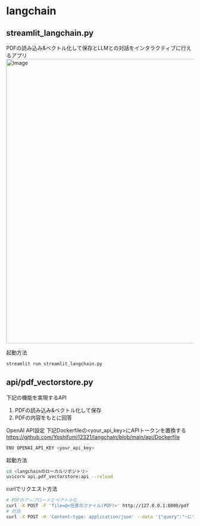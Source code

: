 # langchain
## streamlit_langchain.py
PDFの読み込み&ベクトル化して保存とLLMとの対話をインタラクティブに行えるアプリ
<img width="764" alt="image" src="https://github.com/Yoshifumi12321/langchain/assets/40589677/37db53f1-bf70-4936-8ebb-5d1bc931a96f">

起動方法
```bash
streamlit run streamlit_langchain.py
```

## api/pdf_vectorstore.py
下記の機能を実現するAPI
1. PDFの読み込み&ベクトル化して保存
2. PDFの内容をもとに回答

OpenAI API設定
下記Dockerfileの<your_api_key>にAPIトークンを置換する
https://github.com/Yoshifumi12321/langchain/blob/main/api/Dockerfile
```bash
ENV OPENAI_API_KEY <your_api_key>
```

起動方法
```bash
cd <langchainのローカルリポジトリ>
uvicorn api.pdf_vectorstore:api --reload
```

curlでリクエスト方法
```bash
# PDFのアップロードとベクトル化
curl -X POST -F 'file=@<任意のファイル(PDF)>' http://127.0.0.1:8000/pdf
# 対話
curl -X POST -H 'Content-type: application/json' --data '{"query":"~について教えて"}' 'http://127.0.0.1:8000/chat'
```

